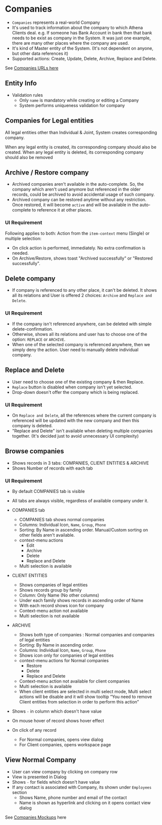 # Companies

- `Companies` represents a real-world Company
- It's used to track information about the company to which Athena Clients deal. e.g. If someone has  Bank Account in bank then that bank needs to be exist as company in the System. It was just one example, there are many other places where the company are used.
- It's kind of Master entity of the System. (It's not dependent on anyone, but other data references it)
- Supported actions: Create, Update, Delete, Archive, Replace and Delete.

See [Companies URLs here](../webapp/application-url-navigation.md#companies)


## Entity Info

- Validation rules
  - Only `name` is mandatory while creating or editing a Company
  - System performs uniqueness validation for company

## Companies for Legal entities

All legal entities other than Individual & Joint, System creates corresponding company.

When any legal entity is created, its corresponding company should also be created. When any legal entity is deleted, its corresponding company should also be removed


## Archive / Restore company

- Archived companies aren't available in the auto-complete. So, the company which aren't used anymore but referenced in the older records, could be archived to avoid accidental usage of such company.
- Archived company can be restored anytime without any restriction. Once restored, it will become `active` and will be available in the auto-complete to reference it at other places.

### UI Requirement

Following applies to both: Action from the `item-context` menu (Single) or multiple selection:

- On click action is performed, immediately. No extra confirmation is needed.
- On Archive/Restore, shows toast "Archived successfully" or "Restored successfully".


## Delete company

- If company is referenced to any other place, it can't be deleted. It shows all its relations and User is offered 2 choices: `Archive` and `Replace and Delete`.

### UI Requirement

- If the company isn't referenced anywhere, can be deleted with simple delete-confirmation.
- Otherwise, shows all its relations and user has to choose one of the option: `REPLACE` or `ARCHIVE`.
- When one of the selected company is referenced anywhere, then we simply deny the action. User need to manually delete individual company.

## Replace and Delete

- User need to choose one of the existing company & then Replace.
- `Replace` button is disabled when company isn't yet selected.
- Drop-down doesn't offer the company which is being replaced.

### UI Requirement

- On `Replace and Delete`, all the references where the current company is referenced will be updated with the new company and then this company is deleted.
- "Replace and Delete" isn't available when deleting multiple companies together. (It's decided just to avoid unnecessary UI complexity)

## Browse companies

- Shows records in 3 tabs: COMPANIES, CLIENT ENTITIES & ARCHIVE
- Shows Number of records with each tab

### UI Requirement

- By default COMPANIES tab is visible
- All tabs are always visible, regardless of available company under it.
- COMPANIES tab
  - COMPANIES tab shows normal companies
  - Columns: Individual Icon, `Name`, `Group`, `Phone`
  - Sorting: By Name in ascending order. Manual/Custom sorting on other fields aren't available.
  - context-menu actions
    - Edit
    - Archive
    - Delete
    - Replace and Delete
  - Multi selection is available
- CLIENT ENTITIES
  - Shows companies of legal entities
  - Shows records group by family
  - Column: Only Name (No other columns)
  - Under each family shows records in ascending order of Name
  - With each record shows icon for company
  - Context-menu action not available
  - Multi selection is not available
- ARCHIVE
  - Shows both type of companies : Normal companies and companies of legal entities
  - Sorting: By Name in ascending order.
  - Columns: Individual Icon, `Name`, `Group`, `Phone`
  - Shows icon only for companies of legal entities
  - context-menu actions for Normal companies
    - Restore
    - Delete
    - Replace and Delete
  - Context-menu action not available for client companies
  - Multi selection is available
  - When client entities are selected in multi select mode, Multi select actions will be disable and it will show tooltip “You need to remove Client entities from selection in order to perform this action”

- Shows `-` in column which doesn't have value
- On mouse hover of record shows hover effect
- On click of any record
  - For Normal companies, opens view dialog
  - For Client companies, opens workspace page


## View Normal Company

- User can view company by clicking on company row
- View is presented in Dialog
- Shows `-` for fields which doesn't have value
- If any contact is associated with Company, its shown under `Employees` section
  - Shows Name, phone number and email of the contact
  - Name is shown as hyperlink and clicking on it opens contact view dialog



See [Companies Mockups](https://drive.google.com/drive/folders/1KQXX8UApjpGWxi5S0IJ88IERqqL6wmRb) here
